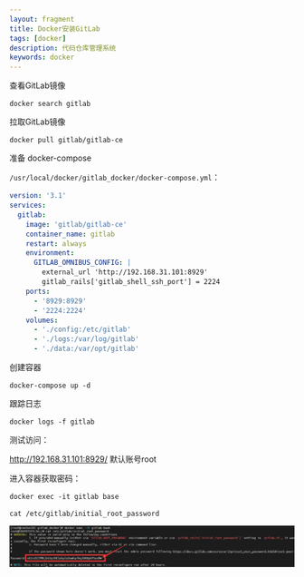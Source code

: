 ```yaml
---
layout: fragment
title: Docker安装GitLab
tags: [docker]
description: 代码仓库管理系统
keywords: docker
---
```




查看GitLab镜像

```shell
docker search gitlab
```



拉取GitLab镜像

```shell
docker pull gitlab/gitlab-ce
```



准备 docker-compose

`/usr/local/docker/gitlab_docker/docker-compose.yml`：

```yaml
version: '3.1'
services:
  gitlab:
    image: 'gitlab/gitlab-ce'
    container_name: gitlab
    restart: always
    environment:
      GITLAB_OMNIBUS_CONFIG: |
        external_url 'http://192.168.31.101:8929'
        gitlab_rails['gitlab_shell_ssh_port'] = 2224
    ports:
      - '8929:8929'
      - '2224:2224'
    volumes:
      - './config:/etc/gitlab'
      - './logs:/var/log/gitlab'
      - './data:/var/opt/gitlab'
```

创建容器

```shell
docker-compose up -d
```

跟踪日志

```shell
docker logs -f gitlab
```



测试访问：

http://192.168.31.101:8929/	默认账号root



进入容器获取密码：

```shell
docker exec -it gitlab base
```

```shell
cat /etc/gitlab/initial_root_password
```

<img src="/images/fragments/docker/docker-gitlab_step1.webp" />

